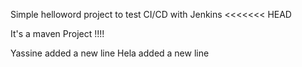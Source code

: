 Simple helloword project to test CI/CD with Jenkins
<<<<<<< HEAD

It's a maven Project !!!!


Yassine added a new line
Hela added a new line
